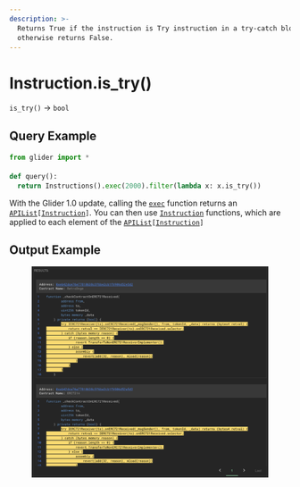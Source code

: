 ```yaml
---
description: >-
  Returns True if the instruction is Try instruction in a try-catch block,
  otherwise returns False.
---
```


# Instruction.is\_try()

`is_try()` -> `bool`

## Query Example

```python
from glider import *

def query():
  return Instructions().exec(2000).filter(lambda x: x.is_try())
```

With the Glider 1.0 update, calling the [`exec`](../instructions/instructions.exec.md) function returns an [`APIList`](../iterables/apilist.md)`[`[`Instruction`](./)`]`. You can then use [`Instruction`](./) functions, which are applied to each element of the [`APIList`](../iterables/apilist.md)`[`[`Instruction`](./)`]`

## Output Example

<figure><img src="../../.gitbook/assets/image (2) (1) (1) (1) (1) (1).png" alt=""><figcaption></figcaption></figure>
